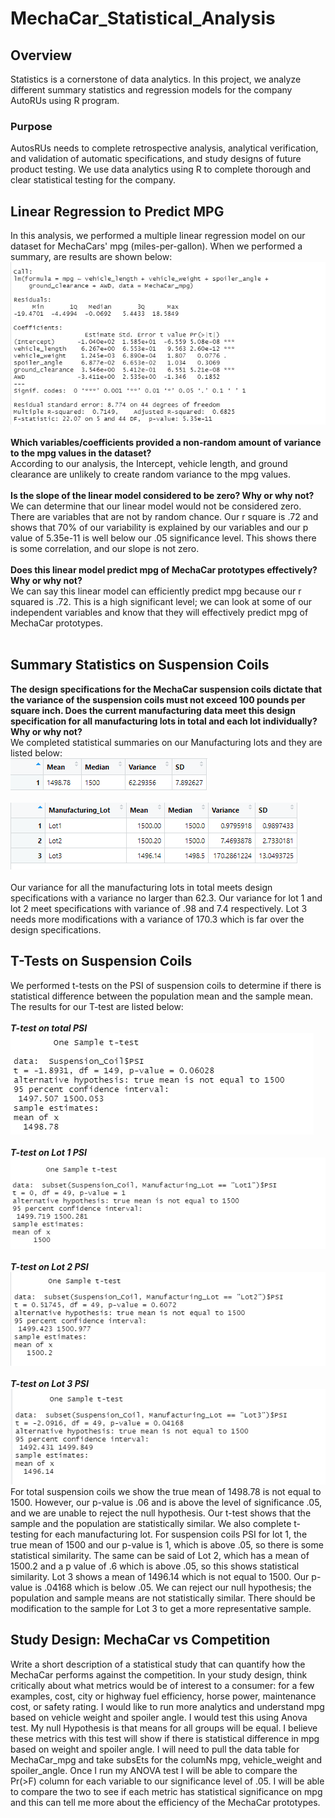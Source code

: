 # MechaCar_Statistical_Analysis
## Overview
Statistics is a cornerstone of data analytics. In this project, we analyze different summary statistics and regression models for the company AutoRUs using R program.
### Purpose
AutosRUs needs to complete retrospective analysis, analytical verification, and validation of automatic specifications, and study designs of future product testing. We use data analytics using R to complete thorough and clear statistical testing for the company.
## Linear Regression to Predict MPG
In this analysis, we performed a multiple linear regression model on our dataset for MechaCars' mpg (miles-per-gallon). When we performed a summary, are results are shown below: <br>
![linear regression model of mpg](images/3.png) <br>
<br>
**Which variables/coefficients provided a non-random amount of variance to the mpg values in the dataset?** <br>
According to our analysis, the Intercept, vehicle length, and ground clearance are unlikely to create random variance to the mpg values. <br>
<br>
**Is the slope of the linear model considered to be zero? Why or why not?** <br>
We can determine that our linear model would not be considered zero. There are variables that are not by random chance. Our r square is .72 and shows that 70% of our variability is explained by our variables and our p value of 5.35e-11 is well below our .05 significance level. This shows there is some correlation, and our slope is not zero. <br>
<br>
**Does this linear model predict mpg of MechaCar prototypes effectively? Why or why not?**  <br>
We can say this linear model can efficiently predict mpg because our r squared is .72. This is a high significant level; we can look at some of our independent variables and know that they will effectively predict mpg of MechaCar prototypes. <br>
<br>
## Summary Statistics on Suspension Coils
**The design specifications for the MechaCar suspension coils dictate that the variance of the suspension coils must not exceed 100 pounds per square inch. Does the current manufacturing data meet this design specification for all manufacturing lots in total and each lot individually? Why or why not?** <br>
We completed statistical summaries on our Manufacturing lots and they are listed below: <br>
![total summary of PSI of manufacturing lots](images/4.png) <br>
<br>
![lot summary of PSI of each manufacturing lot](images/9.png) <br>
<br>
Our variance for all the manufacturing lots in total meets design specifications with a variance no larger than 62.3. Our variance for lot 1 and lot 2 meet specifications with variance of .98 and 7.4 respectively. Lot 3 needs more modifications with a variance of 170.3 which is far over the design specifications.
## T-Tests on Suspension Coils
We performed t-tests on the PSI of suspension coils to determine if there is statistical difference between the population mean and the sample mean. The results for our T-test are listed below: <br>
<br>
***T-test on total PSI***
    ![T-test on total PSI](images/5.png) <br>
<br>
***T-test on Lot 1 PSI***
    ![T-test on Lot 1 PSI](images/6.png) <br>
<br>
***T-test on Lot 2 PSI***
    ![T-test on Lot 2 PSI](images/7.png) <br>
<br>
***T-test on Lot 3 PSI***
    ![T-test on Lot 3 PSI](images/8.png)
<br>
For total suspension coils we show the true mean of 1498.78 is not equal to 1500. However, our p-value is .06 and is above the level of significance .05, and we are unable to reject the null hypothesis. Our t-test shows that the sample and the population are statistically similar. We also complete t-testing for each manufacturing lot. For suspension coils PSI for lot 1, the true mean of 1500 and our p-value is 1, which is above .05, so there is some statistical similarity. The same can be said of Lot 2, which has a mean of 1500.2 and a p value of .6 which is above .05, so this shows statistical similarity. Lot 3 shows a mean of 1496.14 which is not equal to 1500. Our p-value is .04168 which is below .05. We can reject our null hypothesis; the population and sample means are not statistically similar. There should be modification to the sample for Lot 3 to get a more representative sample.

## Study Design: MechaCar vs Competition
Write a short description of a statistical study that can quantify how the MechaCar performs against the competition. In your study design, think critically about what metrics would be of interest to a consumer: for a few examples, cost, city or highway fuel efficiency, horse power, maintenance cost, or safety rating.
I would like to run more analytics and understand mpg based on vehicle weight and spoiler angle.  I would test this using Anova test. My null Hypothesis is that means for all groups will be equal. I believe these metrics with this test will show if there is statistical difference in mpg based on weight and spoiler angle. I will need to pull the data table for MechaCar_mpg and take subsEts for the columNs mpg, vehicle_weight and spoiler_angle. Once I run my ANOVA test I will be able to compare the Pr(>F) column for each variable to our significance level of .05. I will be able to compare the two to see if each metric has statistical significance on mpg and this can tell me more about the efficiency of the MechaCar prototypes.
